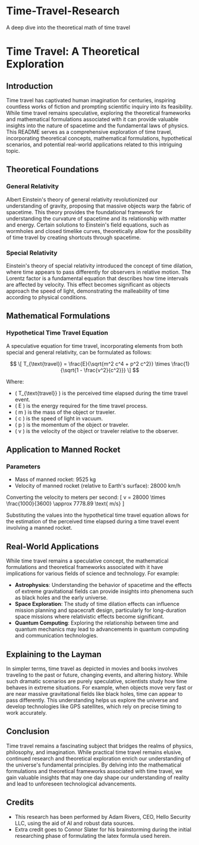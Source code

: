 # Time-Travel-Research
A deep dive into the theoretical math of time travel

# Time Travel: A Theoretical Exploration

## Introduction

Time travel has captivated human imagination for centuries, inspiring countless works of fiction and prompting scientific inquiry into its feasibility. While time travel remains speculative, exploring the theoretical frameworks and mathematical formulations associated with it can provide valuable insights into the nature of spacetime and the fundamental laws of physics. This README serves as a comprehensive exploration of time travel, incorporating theoretical concepts, mathematical formulations, hypothetical scenarios, and potential real-world applications related to this intriguing topic.

## Theoretical Foundations

### General Relativity

Albert Einstein's theory of general relativity revolutionized our understanding of gravity, proposing that massive objects warp the fabric of spacetime. This theory provides the foundational framework for understanding the curvature of spacetime and its relationship with matter and energy. Certain solutions to Einstein's field equations, such as wormholes and closed timelike curves, theoretically allow for the possibility of time travel by creating shortcuts through spacetime.

### Special Relativity

Einstein's theory of special relativity introduced the concept of time dilation, where time appears to pass differently for observers in relative motion. The Lorentz factor is a fundamental equation that describes how time intervals are affected by velocity. This effect becomes significant as objects approach the speed of light, demonstrating the malleability of time according to physical conditions.

## Mathematical Formulations

### Hypothetical Time Travel Equation

A speculative equation for time travel, incorporating elements from both special and general relativity, can be formulated as follows:

$$
\[ T_{\text{travel}} = \frac{E}{\sqrt{m^2 c^4 + p^2 c^2}} \times \frac{1}{\sqrt{1 - \frac{v^2}{c^2}}} \]
$$

Where:
- \( T_{\text{travel}} \) is the perceived time elapsed during the time travel event.
- \( E \) is the energy required for the time travel process.
- \( m \) is the mass of the object or traveler.
- \( c \) is the speed of light in vacuum.
- \( p \) is the momentum of the object or traveler.
- \( v \) is the velocity of the object or traveler relative to the observer.

## Application to Manned Rocket

### Parameters
- Mass of manned rocket: 9525 kg
- Velocity of manned rocket (relative to Earth's surface): 28000 km/h

Converting the velocity to meters per second:
 \[ v = 28000 \times \frac{1000}{3600} \approx 7778.89 \text{ m/s} \]

Substituting the values into the hypothetical time travel equation allows for the estimation of the perceived time elapsed during a time travel event involving a manned rocket.

## Real-World Applications

While time travel remains a speculative concept, the mathematical formulations and theoretical frameworks associated with it have implications for various fields of science and technology. For example:
- **Astrophysics**: Understanding the behavior of spacetime and the effects of extreme gravitational fields can provide insights into phenomena such as black holes and the early universe.
- **Space Exploration**: The study of time dilation effects can influence mission planning and spacecraft design, particularly for long-duration space missions where relativistic effects become significant.
- **Quantum Computing**: Exploring the relationship between time and quantum mechanics may lead to advancements in quantum computing and communication technologies.

## Explaining to the Layman

In simpler terms, time travel as depicted in movies and books involves traveling to the past or future, changing events, and altering history. While such dramatic scenarios are purely speculative, scientists study how time behaves in extreme situations. For example, when objects move very fast or are near massive gravitational fields like black holes, time can appear to pass differently. This understanding helps us explore the universe and develop technologies like GPS satellites, which rely on precise timing to work accurately.

## Conclusion

Time travel remains a fascinating subject that bridges the realms of physics, philosophy, and imagination. While practical time travel remains elusive, continued research and theoretical exploration enrich our understanding of the universe's fundamental principles. By delving into the mathematical formulations and theoretical frameworks associated with time travel, we gain valuable insights that may one day shape our understanding of reality and lead to unforeseen technological advancements.

## Credits 

- This research has been performed by Adam Rivers, CEO, Hello Security LLC, using the aid of AI and robust data sources.
- Extra credit goes to Connor Slater for his brainstorming during the initial researching phase of formulating the latex formula used herein.  
